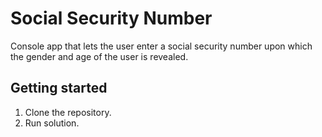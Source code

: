 # Social Security Number

Console app that lets the user enter a social security
number upon which the gender and age of the user is 
	revealed.

## Getting started 

1. Clone the repository.
2. Run solution.
